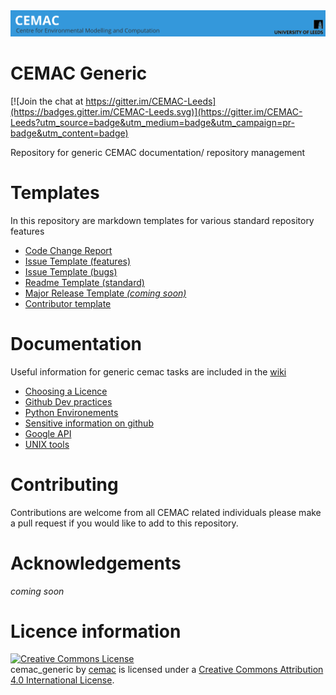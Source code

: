 <div align="center">
<a href="https://www.cemac.leeds.ac.uk/">
  <img src="https://github.com/cemac/cemac_generic/blob/master/Images/cemac.png"></a>
  <br>
</div>

# CEMAC Generic #

[![Join the chat at https://gitter.im/CEMAC-Leeds](https://badges.gitter.im/CEMAC-Leeds.svg)](https://gitter.im/CEMAC-Leeds?utm_source=badge&utm_medium=badge&utm_campaign=pr-badge&utm_content=badge)

Repository for generic CEMAC documentation/ repository management

# Templates #

In this repository are markdown templates for various standard repository features

* [Code Change Report](https://github.com/cemac/cemac_generic/blob/master/Templates/CEMAC_CodeChangeReport_Template.md)
* [Issue Template (features)](https://github.com/cemac/cemac_generic/blob/master/Templates/feature_request.md)
* [Issue Template (bugs)](https://github.com/cemac/cemac_generic/blob/master/Templates/bug_report.md)
* [Readme Template (standard)]()
* [Major Release Template *(coming soon)*]()
* [Contributor template](https://github.com/cemac/cemac_generic/blob/master/Templates/CONTRIBUTING.md)

# Documentation #

Useful information for generic cemac tasks are included in the [wiki](https://github.com/cemac/cemac_generic/wiki)

* [Choosing a Licence](https://github.com/cemac/cemac_generic/wiki/Licensing)
* [Github Dev practices](https://github.com/cemac/cemac_generic/wiki/Git-Protocols)
* [Python Environements](https://github.com/cemac/cemac_generic/wiki/Python-Environments)
* [Sensitive information on github](https://github.com/cemac/cemac_generic/wiki/Sensitive-information)
* [Google API](https://github.com/cemac/cemac_generic/wiki/Google-API)
* [UNIX tools](https://github.com/cemac/cemac_generic/wiki/UNIX-tools)

# Contributing #

Contributions are welcome from all CEMAC related individuals please make a pull request if you would like to add to this repository.

# Acknowledgements #

*coming soon*

# Licence information #

<a rel="license" href="http://creativecommons.org/licenses/by/4.0/"><img alt="Creative Commons License" style="border-width:0" src="https://i.creativecommons.org/l/by/4.0/88x31.png" /></a><br /><span xmlns:dct="http://purl.org/dc/terms/" property="dct:title">cemac_generic</span> by <a xmlns:cc="http://creativecommons.org/ns#" href="http://cemac.leeds.ac.uk/" property="cc:attributionName" rel="cc:attributionURL">cemac</a> is licensed under a <a rel="license" href="http://creativecommons.org/licenses/by/4.0/">Creative Commons Attribution 4.0 International License</a>.
